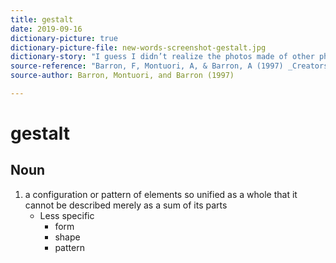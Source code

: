 ```yaml
---
title: gestalt
date: 2019-09-16
dictionary-picture: true
dictionary-picture-file: new-words-screenshot-gestalt.jpg
dictionary-story: "I guess I didn’t realize the photos made of other photos were called gestalt.  Interesting term and connects well with synergy."
source-reference: "Barron, F, Montuori, A, & Barron, A (1997) _Creators on creating: Awakening and cultivating the imaginative mind_. New York: Pinguin Group"
source-author: Barron, Montuori, and Barron (1997)

---
```



# gestalt


## Noun

1. a configuration or pattern of elements so unified as a whole that it cannot be described merely as a sum of its parts
	- Less specific
		- form
		- shape
		- pattern